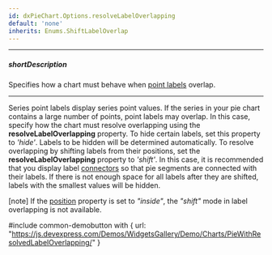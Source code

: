 ```yaml
---
id: dxPieChart.Options.resolveLabelOverlapping
default: 'none'
inherits: Enums.ShiftLabelOverlap
---
```

---
##### shortDescription
Specifies how a chart must behave when [point labels](/concepts/05%20UI%20Components/PieChart/15%20Point%20Labels/00%20Overview.md '/Documentation/Guide/UI_Components/PieChart/Point_Labels/Overview/') overlap.

---
Series point labels display series point values. If the series in your pie chart contains a large number of points, point labels may overlap. In this case, specify how the chart must resolve overlapping using the **resolveLabelOverlapping** property. To hide certain labels, set this property to *'hide'*. Labels to be hidden will be determined automatically. To resolve overlapping by shifting labels from their positions, set the **resolveLabelOverlapping** property to *'shift'*. In this case, it is recommended that you display label [connectors](/api-reference/10%20UI%20Components/dxPieChart/5%20Series%20Types/CommonPieChartSeries/label/connector '/Documentation/ApiReference/UI_Components/dxPieChart/Configuration/series/label/connector/') so that pie segments are connected with their labels. If there is not enough space for all labels after they are shifted, labels with the smallest values will be hidden.

[note] If the [position](/api-reference/10%20UI%20Components/dxPieChart/5%20Series%20Types/CommonPieChartSeries/label/position.md '/Documentation/ApiReference/UI_Components/dxPieChart/Configuration/series/label/#position') property is set to *"inside"*, the *"shift"* mode in label overlapping is not available.

#include common-demobutton with {
    url: "https://js.devexpress.com/Demos/WidgetsGallery/Demo/Charts/PieWithResolvedLabelOverlapping/"
}